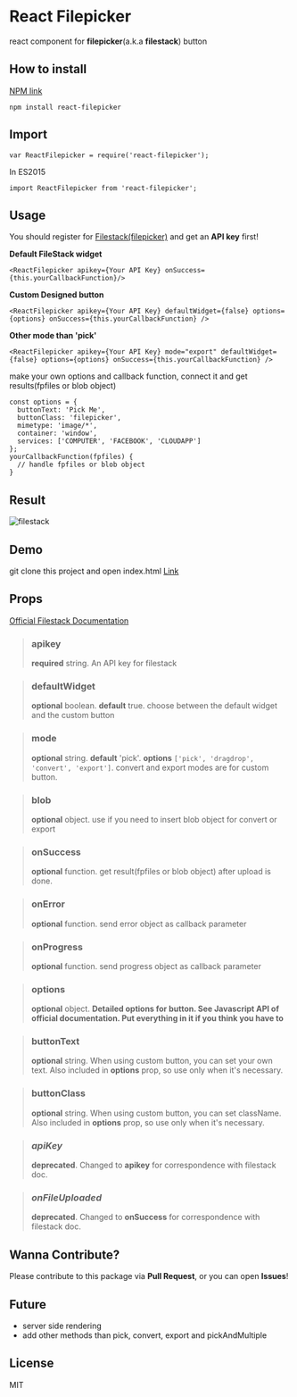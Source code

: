 # React Filepicker
react component for **filepicker**(a.k.a **filestack**) button

## How to install
[NPM link](https://npmjs.com/package/react-filestack)
```
npm install react-filepicker
```
## Import
```
var ReactFilepicker = require('react-filepicker');
```
In ES2015
```
import ReactFilepicker from 'react-filepicker';
```
## Usage
You should register for [Filestack(filepicker)](https://www.filestack.com) and get an **API key** first!

**Default FileStack widget**
```
<ReactFilepicker apikey={Your API Key} onSuccess={this.yourCallbackFunction}/>
```

**Custom Designed button**
```
<ReactFilepicker apikey={Your API Key} defaultWidget={false} options={options} onSuccess={this.yourCallbackFunction} />
```

**Other mode than 'pick'**
```
<ReactFilepicker apikey={Your API Key} mode="export" defaultWidget={false} options={options} onSuccess={this.yourCallbackFunction} />
```

make your own options and callback function, connect it and get results(fpfiles or blob object)
```
const options = {
  buttonText: 'Pick Me',
  buttonClass: 'filepicker',
  mimetype: 'image/*',
  container: 'window',
  services: ['COMPUTER', 'FACEBOOK', 'CLOUDAPP']
};
yourCallbackFunction(fpfiles) {
  // handle fpfiles or blob object
}
```
## Result
![filestack](https://cloud.githubusercontent.com/assets/10962668/16173096/634160de-35d1-11e6-9b6a-1803b53c30d6.png)
## Demo
git clone this project and open index.html
[Link](https://github.com/zerocho/react-filestack/blob/master/index.html)

## Props
[Official Filestack Documentation](https://filestack.com/docs)

> ### apikey
> **required** string. An API key for filestack

> ### defaultWidget
> **optional** boolean. **default** true. choose between the default widget and the custom button

> ### mode
> **optional** string. **default** 'pick'. **options** `['pick', 'dragdrop', 'convert', 'export']`. convert and export modes are for custom button.

> ### blob
> **optional** object. use if you need to insert blob object for convert or export

> ### onSuccess
> **optional** function. get result(fpfiles or blob object) after upload is done.

> ### onError
> **optional** function. send error object as callback parameter

> ### onProgress
> **optional** function. send progress object as callback parameter

> ### options
> **optional** object. **Detailed options for button. See Javascript API of official documentation. Put everything in it if you think you have to**

> ### buttonText
> **optional** string. When using custom button, you can set your own text. Also included in **options** prop, so use only when it's necessary.

> ### buttonClass
> **optional** string. When using custom button, you can set className. Also included in **options** prop, so use only when it's necessary.

>### _apiKey_
>**deprecated**. Changed to **apikey** for correspondence with filestack doc.

>### _onFileUploaded_
>**deprecated**. Changed to **onSuccess** for correspondence with filestack doc.

## Wanna Contribute?
Please contribute to this package via **Pull Request**, or you can open **Issues**! 

## Future
- server side rendering
- add other methods than pick, convert, export and pickAndMultiple

## License
MIT
